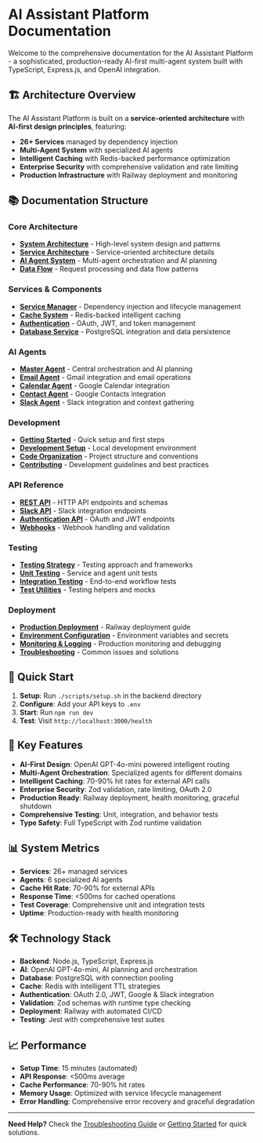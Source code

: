 # AI Assistant Platform Documentation

Welcome to the comprehensive documentation for the AI Assistant Platform - a sophisticated, production-ready AI-first multi-agent system built with TypeScript, Express.js, and OpenAI integration.

## 🏗️ **Architecture Overview**

The AI Assistant Platform is built on a **service-oriented architecture** with **AI-first design principles**, featuring:

- **26+ Services** managed by dependency injection
- **Multi-Agent System** with specialized AI agents
- **Intelligent Caching** with Redis-backed performance optimization
- **Enterprise Security** with comprehensive validation and rate limiting
- **Production Infrastructure** with Railway deployment and monitoring

## 📚 **Documentation Structure**

### **Core Architecture**
- [**System Architecture**](./architecture/system-architecture.md) - High-level system design and patterns
- [**Service Architecture**](./architecture/service-architecture.md) - Service-oriented architecture details
- [**AI Agent System**](./architecture/ai-agent-system.md) - Multi-agent orchestration and AI planning
- [**Data Flow**](./architecture/data-flow.md) - Request processing and data flow patterns

### **Services & Components**
- [**Service Manager**](./services/service-manager.md) - Dependency injection and lifecycle management
- [**Cache System**](./services/cache-system.md) - Redis-backed intelligent caching
- [**Authentication**](./services/authentication.md) - OAuth, JWT, and token management
- [**Database Service**](./services/database-service.md) - PostgreSQL integration and data persistence

### **AI Agents**
- [**Master Agent**](./agents/master-agent.md) - Central orchestration and AI planning
- [**Email Agent**](./agents/email-agent.md) - Gmail integration and email operations
- [**Calendar Agent**](./agents/calendar-agent.md) - Google Calendar integration
- [**Contact Agent**](./agents/contact-agent.md) - Google Contacts integration
- [**Slack Agent**](./agents/slack-agent.md) - Slack integration and context gathering

### **Development**
- [**Getting Started**](./development/getting-started.md) - Quick setup and first steps
- [**Development Setup**](./development/development-setup.md) - Local development environment
- [**Code Organization**](./development/code-organization.md) - Project structure and conventions
- [**Contributing**](./development/contributing.md) - Development guidelines and best practices

### **API Reference**
- [**REST API**](./api/rest-api.md) - HTTP API endpoints and schemas
- [**Slack API**](./api/slack-api.md) - Slack integration endpoints
- [**Authentication API**](./api/authentication-api.md) - OAuth and JWT endpoints
- [**Webhooks**](./api/webhooks.md) - Webhook handling and validation

### **Testing**
- [**Testing Strategy**](./testing/testing-strategy.md) - Testing approach and frameworks
- [**Unit Testing**](./testing/unit-testing.md) - Service and agent unit tests
- [**Integration Testing**](./testing/integration-testing.md) - End-to-end workflow tests
- [**Test Utilities**](./testing/test-utilities.md) - Testing helpers and mocks

### **Deployment**
- [**Production Deployment**](./deployment/production-deployment.md) - Railway deployment guide
- [**Environment Configuration**](./deployment/environment-configuration.md) - Environment variables and secrets
- [**Monitoring & Logging**](./deployment/monitoring-logging.md) - Production monitoring and debugging
- [**Troubleshooting**](./deployment/troubleshooting.md) - Common issues and solutions

## 🚀 **Quick Start**

1. **Setup**: Run `./scripts/setup.sh` in the backend directory
2. **Configure**: Add your API keys to `.env`
3. **Start**: Run `npm run dev`
4. **Test**: Visit `http://localhost:3000/health`

## 🔧 **Key Features**

- **AI-First Design**: OpenAI GPT-4o-mini powered intelligent routing
- **Multi-Agent Orchestration**: Specialized agents for different domains
- **Intelligent Caching**: 70-90% hit rates for external API calls
- **Enterprise Security**: Zod validation, rate limiting, OAuth 2.0
- **Production Ready**: Railway deployment, health monitoring, graceful shutdown
- **Comprehensive Testing**: Unit, integration, and behavior tests
- **Type Safety**: Full TypeScript with Zod runtime validation

## 📊 **System Metrics**

- **Services**: 26+ managed services
- **Agents**: 6 specialized AI agents
- **Cache Hit Rate**: 70-90% for external APIs
- **Response Time**: <500ms for cached operations
- **Test Coverage**: Comprehensive unit and integration tests
- **Uptime**: Production-ready with health monitoring

## 🛠️ **Technology Stack**

- **Backend**: Node.js, TypeScript, Express.js
- **AI**: OpenAI GPT-4o-mini, AI planning and orchestration
- **Database**: PostgreSQL with connection pooling
- **Cache**: Redis with intelligent TTL strategies
- **Authentication**: OAuth 2.0, JWT, Google & Slack integration
- **Validation**: Zod schemas with runtime type checking
- **Deployment**: Railway with automated CI/CD
- **Testing**: Jest with comprehensive test suites

## 📈 **Performance**

- **Setup Time**: 15 minutes (automated)
- **API Response**: <500ms average
- **Cache Performance**: 70-90% hit rates
- **Memory Usage**: Optimized with service lifecycle management
- **Error Handling**: Comprehensive error recovery and graceful degradation

---

**Need Help?** Check the [Troubleshooting Guide](./deployment/troubleshooting.md) or [Getting Started](./development/getting-started.md) for quick solutions.
